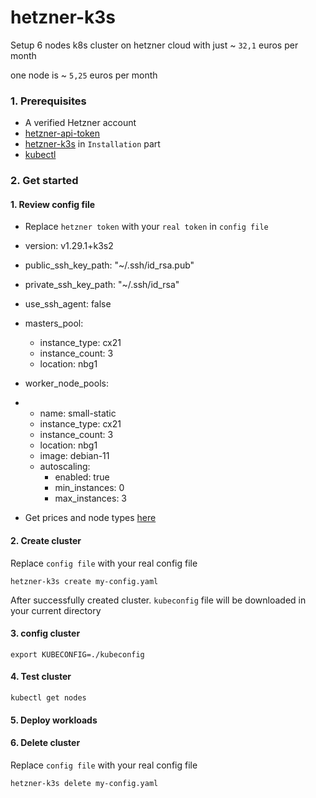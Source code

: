 # hetzner-k3s
Setup 6 nodes k8s cluster on hetzner cloud with just ~ `32,1` euros per month

one node is ~ `5,25` euros per month
### 1. Prerequisites
* A verified Hetzner account
* [hetzner-api-token](https://docs.hetzner.com/cloud/api/getting-started/generating-api-token/) 
* [hetzner-k3s](https://github.com/vitobotta/hetzner-k3://github.com/vitobotta/hetzner-k3s) in `Installation` part
* [kubectl](https://kubernetes.io/docs/tasks/tools/)
### 2. Get started
#### 1. Review config file
* Replace `hetzner token` with your `real token` in `config file`
* version: v1.29.1+k3s2
* public_ssh_key_path: "~/.ssh/id_rsa.pub"
* private_ssh_key_path: "~/.ssh/id_rsa"
* use_ssh_agent: false
* masters_pool:
  * instance_type: cx21
  * instance_count: 3
  * location: nbg1
* worker_node_pools:
* - name: small-static
  * instance_type: cx21
  * instance_count: 3
  * location: nbg1
  * image: debian-11
  * autoscaling:
    * enabled: true
    * min_instances: 0
    * max_instances: 3

* Get prices and node types [here](https://www.hetzner.com/cloud/)
#### 2. Create cluster
Replace `config file` with your real config file
```
hetzner-k3s create my-config.yaml
```
After successfully created cluster. `kubeconfig` file will be downloaded in your current directory
#### 3. config cluster
```
export KUBECONFIG=./kubeconfig

```
#### 4. Test cluster
```
kubectl get nodes
```
#### 5. Deploy workloads

#### 6. Delete cluster
Replace `config file` with your real config file
```
hetzner-k3s delete my-config.yaml
```
